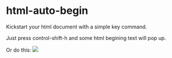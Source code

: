 # html-auto-begin
Kickstart your html document with a simple key command.

Just press control-shift-h and some html begining text will pop up.

Or do this:
![](https://j.gifs.com/BLj9jn.gif)
